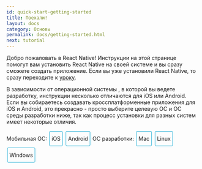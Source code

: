 ```yaml
---
id: quick-start-getting-started
title: Поехали!
layout: docs
category: Основы
permalink: docs/getting-started.html
next: tutorial
---
```


Добро пожаловать в React Native! Инструкции на этой странице помогут вам установить React Native на своей системе и вы сразу сможете создать приложение. Если вы уже установили React Native, то сразу переходите к [уроку](/react-native/docs/tutorial.html).

В зависимости от операционной системы , в которой вы ведете разработку, инструкции несколько отличаются для iOS или Android. Если вы собираетесь создавать кроссплатформенные приложения для iOS и Android, это прекрасно - просто выберите целевую ОС и ОС среды разработки ниже, так как процесс установки для разных систем имеет некоторые отличия.

<div class="toggler">
<style>
.toggler a {
  display: inline-block;
  padding: 10px 5px;
  margin: 2px;
  border: 1px solid #05A5D1;
  border-radius: 3px;
  text-decoration: none !important;
}
.display-os-mac .toggler .button-mac,
.display-os-linux .toggler .button-linux,
.display-os-windows .toggler .button-windows,
.display-platform-ios .toggler .button-ios,
.display-platform-android .toggler .button-android {
  background-color: #05A5D1;
  color: white;
}
block { display: none; }
.display-platform-ios.display-os-mac .ios.mac,
.display-platform-ios.display-os-linux .ios.linux,
.display-platform-ios.display-os-windows .ios.windows,
.display-platform-android.display-os-mac .android.mac,
.display-platform-android.display-os-linux .android.linux,
.display-platform-android.display-os-windows .android.windows {
  display: block;
}</style>
<span>Мобильная ОС:</span>
<a href="javascript:void(0);" class="button-ios" onclick="display('platform', 'ios')">iOS</a>
<a href="javascript:void(0);" class="button-android" onclick="display('platform', 'android')">Android</a>
<span>ОС разработки:</span>
<a href="javascript:void(0);" class="button-mac" onclick="display('os', 'mac')">Mac</a>
<a href="javascript:void(0);" class="button-linux" onclick="display('os', 'linux')">Linux</a>
<a href="javascript:void(0);" class="button-windows" onclick="display('os', 'windows')">Windows</a>
</div>

<!-- ######### LINUX AND WINDOWS for iOS ##################### -->

<block class="linux windows ios" />

## Не поддерживается

<div>К сожалению Aplle позволяет производить разработку для iOS только на системах Mac. Если вы хотите разрабатывать мобильные приложения для iOS, но все еще не приобрели Mac, вы можете попробовать начать с инструкций для <a href="" onclick="display('platform', 'android')">Android</a>.</div>

<center><img src="img/react-native-sorry-not-supported.png" width="150"></img></center>

<!-- ######### MAC for iOS ##################### -->

<block class="mac ios" />

## Зависимости для Mac + iOS

Вам потребуются Xcode, node.js, инструменты командной строки React Native и Watchman.

<block class="mac android" />

## Зависимости для Mac + Android

Вам потребуются Android Studio, node.js, инструменты командной строки React Native, и Watchman.

<block class="mac ios android" />

Мы рекомендуем устанавливать Watchman с помощью [Homebrew](http://brew.sh/).

```
brew install node
brew install watchman
```

Node включает в себя npm, с помощью которго вы сможете установить иснструменты командной строки React Native.

```
npm install -g react-native-cli
```

Если вы увидите ошибку, связанную с доступом к файлам, попробуйте повторить установку через sudo: `sudo npm install -g react-native-cli`.

Если вы увидите ошибку `Cannot find module 'npmlog'`, попробуйте сначала запустить: `curl -0 -L http://npmjs.org/install.sh | sudo sh`.

<block class="mac ios" />

Установить Xcode проще всего из [Mac App Store](https://itunes.apple.com/us/app/xcode/id497799835?mt=12).

<block class="mac android" />

Загрузите и установите [Android Studio](https://developer.android.com/studio/install.html).

Если вы планируете вносить изменения в код Java, мы бы посоветовали [Gradle Daemon](https://docs.gradle.org/2.9/userguide/gradle_daemon.html), который значительно ускоряет сборку.


<!-- ######### LINUX and WINDOWS for ANDROID ##################### -->

<block class="linux android" />

## Зависимости для Linux + Android

<block class="windows android" />

## Зависимости для Windows + Android

<block class="linux windows android" />

Вам потребуется node.js, инструменты командной строки React Native, Watchman, и Android Studio.

<block class="linux android" />

Для установки Node.js версии 4 или полее поздней следуйте [инструкции по установке для вашего дистрибутива Linux](https://nodejs.org/en/download/package-manager/) to install Node.js 4 or newer.

<block class='windows android' />

Для установки node.js и Python2 рекоменуем воспользоваться [Chocolatey](https://chocolatey.org), популярный менеджер пакетов для Windows. Откройте командную строку в роли Администратора, а затем запустите:

```
choco install nodejs.install
choco install python2
```

<block class="windows linux android" />

Node поставляется с npm, с помощью которого вы сможете установить инструменты командной строки React Native.

```
npm install -g react-native-cli
```

<block class="windows linux android" />

Загрузите и установите [Android Studio](https://developer.android.com/studio/install.html).

<block class="linux android" />

[Watchman](https://facebook.github.io/watchman) это инструмент, созданный Facebook для наблюдения за изменениями в файловой системе. Его использование поможет увеличить производительность, но вам необязательно его устанавливать если процесс установки окажется слишком сложным. Используйте [инструкции по установке Watchman](https://facebook.github.io/watchman/docs/install.html#installing-from-source) чтобы скомпилировать его из исходного кода.

<block class="windows linux android" />

Если вы планируете вносить изменения в код Java, мы бы посоветовали [Gradle Daemon](https://docs.gradle.org/2.9/userguide/gradle_daemon.html), который значительно ускоряет сборку.

<block class="mac ios android" />

## Проверка установки React Native

<block class="mac ios" />

Для создания проекта "AwesomeProject" используйте командную строку React Native, затем выполните `react-native run-ios` в созданной папке.

```
react-native init AwesomeProject
cd AwesomeProject
react-native run-ios
```

Вскоре вы увидите приложение, запущенное в симуляторе iOS. `react-native run-ios` это только один из нескольких способой запустить ваше мобильное приложение. Вы также можете запустить его непосредственно из Xcode или Nuclide.

<block class="mac android" />

Для создания проекта "AwesomeProject" используйте командную строку React Native, затем выполните `react-native run-android` в созданной папке.

```
react-native init AwesomeProject
cd AwesomeProject
react-native run-android
```

Спустя недолгое время вы увидите приложение, запущенное в эмуляторе Android. `react-native run-android`  это только один из нескольких способой запустить ваше мобильное приложение. Вы также можете запустить его непосредственно из Android Studio или Nuclide.

<block class="mac ios android" />

### Внесение изменений в код вашего мобильного приложения

После того как вы смогли запустить мобильное приложение, можно попробовать внести изменения в его код.

<block class="mac ios" />

- Откройте `index.ios.js` в текстовом редакторе и измените какие-то строки кода.
- Чтобы изменения отобразились в симуляторе iOS, нажмите `Command⌘ + R` и мобильное приложение обновится!

<block class="mac android" />

- Откройте `index.android.js` в текстовом редакторе и измените какие-то строки кода.
- Дважды нажмите клавишу `R` или выберите `Reload` из Меню Разработчика (Developer Menu) для того чтобы внесенные изменения отобразились в эмуляторе Android!

<block class="mac ios android" />

### Готово!

Поздравляем! Вы успешно запустили и изменили мобильное приложение React Native.

<center><img src="img/react-native-congratulations.png" width="150"></img></center>

<block class="windows linux android" />

## Проверка установки React Native

Для создания проекта "AwesomeProject" используйте командную строку React Native, затем выполните `react-native run-android` в созданной папке.

```
react-native init AwesomeProject
cd AwesomeProject
react-native run-android
```

Если все было сделано верно, вы должны в скором времени увидеть ваше приложение в эмуляторе Android.

> Иногда случается так что упаковщик не запускается автоматически при выполнении
`react-native run-android`. В этом случае вы можете запустить его вручную: `react-native start`.

<block class="windows android" />

> Если, работая в ОС Windows, вы видите ошибку `ERROR  Watcher took too long to load` попробуйте увеличить значение timeout в [этом файле](https://github.com/facebook/react-native/blob/5fa33f3d07f8595a188f6fe04d6168a6ede1e721/packager/react-packager/src/DependencyResolver/FileWatcher/index.js#L16) (он находится в папке `node_modules/react-native/` вашего проекта).

<block class="windows linux android" />

### Внесение изменений в код вашего мобильного приложения

После того как вы смогли запустить мобильное приложение, можно попробовать внести изменения в его код.

- Откройте файл `index.android.js` в текстовом редакторе и измените что-нибудь в нем.
- Дважды нажмите клавишу `R` или выберите `Reload` в Меню Разработчика (Developer Menu) чтобы увидеть изменения на экране эмулятора!

### Готово!

Поздравляем! Вы успешно запустили и изменили мобильное приложение React Native.

<center><img src="img/react-native-congratulations.png" width="150"></img></center>

<block class="mac windows linux ios android" />

## Что дальше?

- Если вы хотите добавить код React Native к существующему приложению, изучите [руководство по интеграции](docs/integration-with-existing-apps.html).

- Если у вас возникли сложности, вы можете найти ответ в разделе [решения проблем](docs/troubleshooting.html#content).

- Если вы хотите узнать больше про React Native, переходите к [уроку](docs/tutorial.html).

<script>
// Convert <div>...<span><block /></span>...</div>
// Into <div>...<block />...</div>
var blocks = document.getElementsByTagName('block');
for (var i = 0; i < blocks.length; ++i) {
  var block = blocks[i];
  var span = blocks[i].parentNode;
  var container = span.parentNode;
  container.insertBefore(block, span);
  container.removeChild(span);
}
// Convert <div>...<block />content<block />...</div>
// Into <div>...<block>content</block><block />...</div>
blocks = document.getElementsByTagName('block');
for (var i = 0; i < blocks.length; ++i) {
  var block = blocks[i];
  while (block.nextSibling && block.nextSibling.tagName !== 'BLOCK') {
    block.appendChild(block.nextSibling);
  }
}
function display(type, value) {
  var container = document.getElementsByTagName('block')[0].parentNode;
  container.className = 'display-' + type + '-' + value + ' ' +
    container.className.replace(RegExp('display-' + type + '-[a-z]+ ?'), '');
}

// If we are coming to the page with a hash in it (i.e. from a search, for example), try to get
// us as close as possible to the correct platform and dev os using the hashtag and block walk up.
var foundHash = false;
if (window.location.hash !== '' && window.location.hash !== 'content') { // content is default
  var hashLinks = document.querySelectorAll('a.hash-link');
  for (var i = 0; i < hashLinks.length && !foundHash; ++i) {
    if (hashLinks[i].hash === window.location.hash) {
      var parent = hashLinks[i].parentElement;
      while (parent) {
        if (parent.tagName === 'BLOCK') {
          var devOS = null;
          var targetPlatform = null;
          // Could be more than one target os and dev platform, but just choose some sort of order
          // of priority here.

          // Dev OS
          if (parent.className.indexOf('mac') > -1) {
            devOS = 'mac';
          } else if (parent.className.indexOf('linux') > -1) {
            devOS = 'linux';
          } else if (parent.className.indexOf('windows') > -1) {
            devOS = 'windows';
          } else {
            break; // assume we don't have anything.
          }

          // Target Platform
          if (parent.className.indexOf('ios') > -1) {
            targetPlatform = 'ios';
          } else if (parent.className.indexOf('android') > -1) {
            targetPlatform = 'android';
          } else {
            break; // assume we don't have anything.
          }
          // We would have broken out if both targetPlatform and devOS hadn't been filled.
          display('os', devOS);
          display('platform', targetPlatform);      
          foundHash = true;
          break;
        }
        parent = parent.parentElement;
      }
    }
  }
}
// Do the default if there is no matching hash
if (!foundHash) {
  var isMac = navigator.platform === 'MacIntel';
  var isWindows = navigator.platform === 'Win32';
  display('os', isMac ? 'mac' : (isWindows ? 'windows' : 'linux'));
  display('platform', isMac ? 'ios' : 'android');
}
</script>
